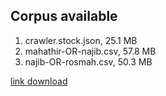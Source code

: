 ## Corpus available

1. crawler.stock.json, 25.1 MB
2. mahathir-OR-najib.csv, 57.8 MB
3. najib-OR-rosmah.csv, 50.3 MB

[link download](https://s3-ap-southeast-1.amazonaws.com/malaya-dataset/news.zip)
